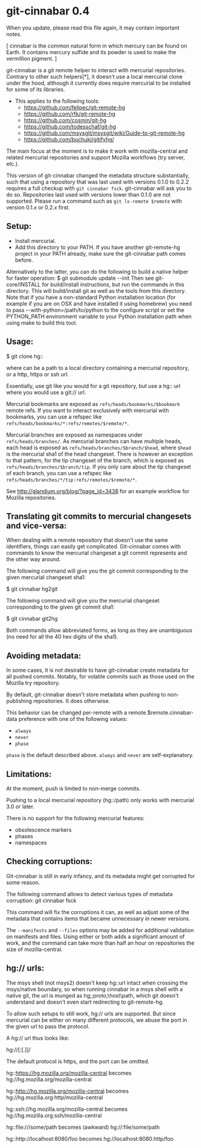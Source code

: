 git-cinnabar 0.4
================

When you update, please read this file again, it may contain
important notes.

[ cinnabar is the common natural form in which mercury can be found on
  Earth. It contains mercury sulfide and its powder is used to make
  the vermillion pigment. ]

git-cinnabar is a git remote helper to interact with mercurial
repositories. Contrary to other such helpers[*], it doesn't use a
local mercurial clone under the hood, although it currently does
require mercurial to be installed for some of its libraries.

* This applies to the following tools:
  - https://github.com/felipec/git-remote-hg
  - https://github.com/rfk/git-remote-hg
  - https://github.com/cosmin/git-hg
  - https://github.com/todesschaf/git-hg
  - https://github.com/msysgit/msysgit/wiki/Guide-to-git-remote-hg
  - https://github.com/buchuki/gitifyhg/

The main focus at the moment is to make it work with mozilla-central
and related mercurial repositories and support Mozilla workflows (try
server, etc.).

This version of git-cinnabar changed the metadata structure
substantially, such that using a repository that was last used with
versions 0.1.0 to 0.2.2 requires a full checkup with `git cinnabar
fsck`. git-cinnabar will ask you to do so. Repositories last used with
versions lower than 0.1.0 are not supported. Please run a command such
as `git ls-remote $remote` with version 0.1.x or 0.2.x first.

Setup:
------

- Install mercurial.
- Add this directory to your PATH. If you have another git-remote-hg project
  in your PATH already, make sure the git-cinnabar path comes before.

Alternatively to the latter, you can do the following to build a native
helper for faster operation:
  $ git submodule update --init
  Then see git-core/INSTALL for build/install instructions, but run the
  commands in this directory. This will build/install git as well as
  the tools from this directory. Note that if you have a non-standard Python
  installation location (for example if you are on OSX and have installed
  it using homebrew) you need to pass --with-python=/path/to/python to the
  configure script or set the PYTHON_PATH environment variable to your Python
  installation path when using make to build this tool.

Usage:
------

$ git clone hg::<mercurial repo>

where <mercurial repo> can be a path to a local directory containing a
mercurial repository, or a http, https or ssh url.

Essentially, use git like you would for a git repository, but use a
hg:: url where you would use a git:// url.

Mercurial bookmarks are exposed as `refs/heads/bookmarks/$bookmark` remote
refs. If you want to interact exclusively with mercurial with bookmarks,
you can use a refspec like `refs/heads/bookmarks/*:refs/remotes/$remote/*`.

Mercurial branches are exposed as namespaces under `refs/heads/branches/`.
As mercurial branches can have multiple heads, each head is exposed
as `refs/heads/branches/$branch/$head`, where `$head` is the mercurial sha1
of the head changeset. There is however an exception to that pattern,
for the tip changeset of the branch, which is exposed as
`refs/heads/branches/$branch/tip`. If you only care about the tip changeset
of each branch, you can use a refspec like
`refs/heads/branches/*/tip:refs/remotes/$remote/*`.

See http://glandium.org/blog/?page_id=3438 for an example workflow for
Mozilla repositories.

Translating git commits to mercurial changesets and vice-versa:
---------------------------------------------------------------

When dealing with a remote repository that doesn't use the same
identifiers, things can easily get complicated. Git-cinnabar comes
with commands to know the mercurial changeset a git commit represents
and the other way around.

The following command will give you the git commit corresponding to
the given mercurial changeset sha1:

$ git cinnabar hg2git <changeset>

The following command will give you the mercurial changeset
corresponding to the given git commit sha1:

$ git cinnabar git2hg <commit>

Both commands allow abbreviated forms, as long as they are unambiguous
(no need for all the 40 hex digits of the sha1).

Avoiding metadata:
------------------

In some cases, it is not desirable to have git-cinnabar create metadata
for all pushed commits. Notably, for volatile commits such as those
used on the Mozilla try repository.

By default, git-cinnabar doesn't store metadata when pushing to
non-publishing repositories. It does otherwise.

This behavior can be changed per-remote with a remote.$remote.cinnabar-data
preference with one of the following values:
- `always`
- `never`
- `phase`

`phase` is the default described above. `always` and `never` are
self-explanatory.

Limitations:
------------

At the moment, push is limited to non-merge commits.

Pushing to a local mercurial repository (hg::/path) only works with
mercurial 3.0 or later.

There is no support for the following mercurial features:
- obsolescence markers
- phases
- namespaces

Checking corruptions:
---------------------

Git-cinnabar is still in early infancy, and its metadata might get
corrupted for some reason.

The following command allows to detect various types of metadata
corruption:
  git cinnabar fsck

This command will fix the corruptions it can, as well as adjust some
of the metadata that contains items that became unnecessary in newer
versions.

The `--manifests` and `--files` options may be added for additional
validation on manifests and files. Using either or both adds a
significant amount of work, and the command can take more than half
an hour on repositories the size of mozilla-central.

hg:// urls:
-----------

The msys shell (not msys2) doesn't keep hg::url intact when crossing the
msys/native boundary, so when running cinnabar in a msys shell with a
native git, the url is munged as hg;;proto;\host\path\, which git
doesn't understand and doesn't even start redirecting to git-remote-hg.

To allow such setups to still work, hg:// urls are supported. But since
mercurial can be either on many different protocols, we abuse the port
in the given url to pass the protocol.

A hg:// url thus looks like:

  hg://<host>[:[<port>.]<protocol>]/<path>

The default protocol is https, and the port can be omitted.

  hg::https://hg.mozilla.org/mozilla-central
    becomes
  hg://hg.mozilla.org/mozilla-central

  hg::http://hg.mozilla.org/mozilla-central
    becomes
  hg://hg.mozilla.org:http/mozilla-central

  hg::ssh://hg.mozilla.org/mozilla-central
    becomes
  hg://hg.mozilla.org:ssh/mozilla-central

  hg::file:///some/path
    becomes (awkward)
  hg://:file/some/path

  hg::http://localhost:8080/foo
    becomes
  hg://localhost:8080.http/foo
